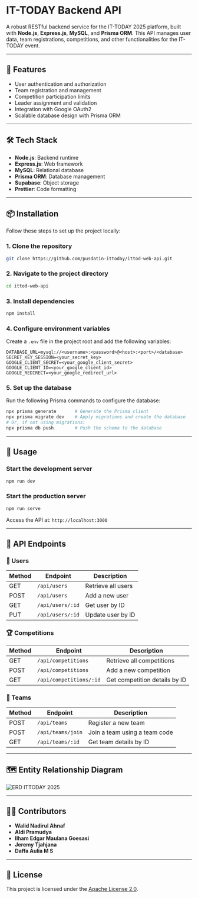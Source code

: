 # IT-TODAY Backend API

A robust RESTful backend service for the IT-TODAY 2025 platform, built with **Node.js**, **Express.js**, **MySQL**, and **Prisma ORM**. This API manages user data, team registrations, competitions, and other functionalities for the IT-TODAY event.

---

## 🚀 Features

- User authentication and authorization
- Team registration and management
- Competition participation limits
- Leader assignment and validation
- Integration with Google OAuth2
- Scalable database design with Prisma ORM

---

## 🛠️ Tech Stack

- **Node.js**: Backend runtime
- **Express.js**: Web framework
- **MySQL**: Relational database
- **Prisma ORM**: Database management
- **Supabase**: Object storage
- **Prettier**: Code formatting

---

## 📦 Installation

Follow these steps to set up the project locally:

### 1. Clone the repository

```bash
git clone https://github.com/pusdatin-ittoday/ittod-web-api.git
```

### 2. Navigate to the project directory

```bash
cd ittod-web-api
```

### 3. Install dependencies

```bash
npm install
```

### 4. Configure environment variables

Create a `.env` file in the project root and add the following variables:

```env
DATABASE_URL=mysql://<username>:<password>@<host>:<port>/<database>
SECRET_KEY_SESSION=<your_secret_key>
GOOGLE_CLIENT_SECRET=<your_google_client_secret>
GOOGLE_CLIENT_ID=<your_google_client_id>
GOOGLE_REDIRECT=<your_google_redirect_url>
```

### 5. Set up the database

Run the following Prisma commands to configure the database:

```bash
npx prisma generate       # Generate the Prisma client
npx prisma migrate dev    # Apply migrations and create the database
# Or, if not using migrations:
npx prisma db push        # Push the schema to the database
```

---

## 🧪 Usage

### Start the development server

```bash
npm run dev
```

### Start the production server

```bash
npm run serve
```

Access the API at: `http://localhost:3000`

---

## 📄 API Endpoints

### 🔐 Users

| Method | Endpoint         | Description        |
| ------ | ---------------- | ------------------ |
| GET    | `/api/users`     | Retrieve all users |
| POST   | `/api/users`     | Add a new user     |
| GET    | `/api/users/:id` | Get user by ID     |
| PUT    | `/api/users/:id` | Update user by ID  |

### 🏆 Competitions

| Method | Endpoint                | Description                   |
| ------ | ----------------------- | ----------------------------- |
| GET    | `/api/competitions`     | Retrieve all competitions     |
| POST   | `/api/competitions`     | Add a new competition         |
| GET    | `/api/competitions/:id` | Get competition details by ID |

### 👥 Teams

| Method | Endpoint          | Description                   |
| ------ | ----------------- | ----------------------------- |
| POST   | `/api/teams`      | Register a new team           |
| POST   | `/api/teams/join` | Join a team using a team code |
| GET    | `/api/teams/:id`  | Get team details by ID        |

---

## 🗺️ Entity Relationship Diagram

![ERD ITTODAY 2025](https://github.com/user-attachments/assets/fe28b0cc-7612-4428-9c02-779fb133d91f)

---

## 🧑‍💻 Contributors

- **Walid Nadirul Ahnaf**
- **Aldi Pramudya**
- **Ilham Edgar Maulana Goesasi**
- **Jeremy Tjahjana**
- **Daffa Aulia M S**

---

## 📄 License

This project is licensed under the [Apache License 2.0](LICENSE).

